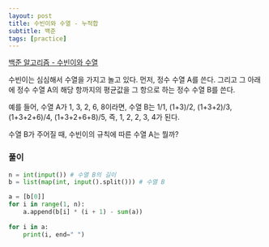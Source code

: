 ```yaml
---
layout: post
title: 수빈이와 수열 - 누적합
subtitle: 백준
tags: [practice]
---
```


[백준 알고리즘 - 수빈이와 수열](https://www.acmicpc.net/problem/10539)

수빈이는 심심해서 수열을 가지고 놀고 있다. 먼저, 정수 수열 A를 쓴다. 그리고 그 아래에 정수 수열 A의 해당 항까지의 평균값을 그 항으로 하는 정수 수열 B를 쓴다. 

예를 들어, 수열 A가 1, 3, 2, 6, 8이라면, 수열 B는 1/1, (1+3)/2, (1+3+2)/3, (1+3+2+6)/4, (1+3+2+6+8)/5, 즉, 1, 2, 2, 3, 4가 된다. 

수열 B가 주어질 때, 수빈이의 규칙에 따른 수열 A는 뭘까?

### 풀이

```python
n = int(input()) # 수열 B의 길이
b = list(map(int, input().split())) # 수열 B

a = [b[0]]
for i in range(1, n):
    a.append(b[i] * (i + 1) - sum(a))
    
for i in a:
    print(i, end=" ")
```